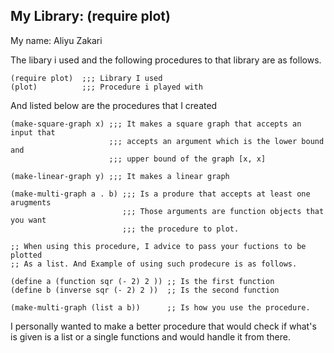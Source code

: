 

## My Library: (require plot)
My name: Aliyu Zakari

The libary i used and the following procedures to that library are as follows.

```
(require plot)  ;;; Library I used
(plot)          ;;; Procedure i played with

```

And listed below are the procedures that I created
```
(make-square-graph x) ;;; It makes a square graph that accepts an input that 
                      ;;; accepts an argument which is the lower bound and 
                      ;;; upper bound of the graph [x, x]

(make-linear-graph y) ;;; It makes a linear graph

(make-multi-graph a . b) ;;; Is a produre that accepts at least one arugments
                         ;;; Those arguments are function objects that you want
                         ;;; the procedure to plot. 

;; When using this procedure, I advice to pass your fuctions to be plotted
;; As a list. And Example of using such prodecure is as follows.

(define a (function sqr (- 2) 2 )) ;; Is the first function 
(define b (inverse sqr (- 2) 2 ))  ;; Is the second function

(make-multi-graph (list a b))      ;; Is how you use the procedure.

```

I personally wanted to make a better procedure 
that would check if what's is given is a list
or a single functions and would handle it from there.

